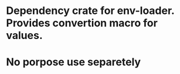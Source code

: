 # Dependency crate for env-loader. Provides convertion macro for values.
# No porpose use separetely 